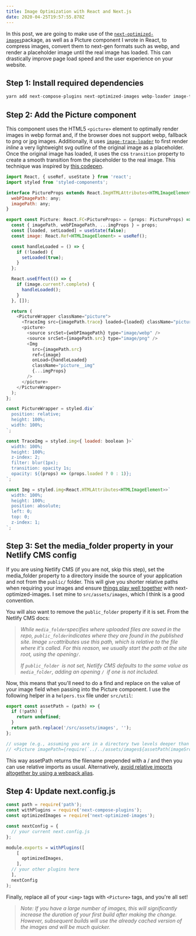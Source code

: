 ```yaml
---
title: Image Optimization with React and Next.js
date: 2020-04-25T19:57:55.878Z
---
```

In this post, we are going to make use of the [`next-optimized-images`](https://github.com/cyrilwanner/next-optimized-images)package, as well as a Picture component I wrote in React, to compress images, convert them to next-gen formats such as webp, and render a placeholder image until the real image has loaded. This can drastically improve page load speed and the user experience on your website.

## Step 1: Install required dependencies

```javascript
yarn add next-compose-plugins next-optimized-images webp-loader image-trace-loader imagemin-gifsicle imagemin-mozjpeg imagemin-optipng imagemin-svgo -D
```

## Step 2: Add the Picture component

This component uses the HTML5 `<picture>` element to optimally render images in webp format and, if the browser does not support webp, fallback to png or jpg images. Additionally, it uses [`image-trace-loader`](https://github.com/EmilTholin/image-trace-loader) to first render *inline* a very lightweight svg outline of the original image as a placeholder. Once the original image has loaded, it uses the css `transition` property to create a smooth transition from the placeholder to the real image. This technique was inspired by [this codepen](https://twitter.com/mikaelainalem/status/918213244954861569).

```javascript
import React, { useRef, useState } from 'react';
import styled from 'styled-components';

interface PictureProps extends React.ImgHTMLAttributes<HTMLImageElement> {
  webPImagePath: any;
  imagePath: any;
}

export const Picture: React.FC<PictureProps> = (props: PictureProps) => {
  const { imagePath, webPImagePath, ...imgProps } = props;
  const [loaded, setLoaded] = useState(false);
  const image: React.Ref<HTMLImageElement> = useRef();

  const handleLoaded = () => {
    if (!loaded) {
      setLoaded(true);
    }
  };

  React.useEffect(() => {
    if (image.current?.complete) {
      handleLoaded();
    }
  }, []);

  return (
    <PictureWrapper className="picture">
      <TraceImg src={imagePath.trace} loaded={loaded} className="picture__trace" />
      <picture>
        <source srcSet={webPImagePath} type="image/webp" />
        <source srcSet={imagePath.src} type="image/png" />
        <Img
          src={imagePath.src}
          ref={image}
          onLoad={handleLoaded}
          className="picture__img"
          {...imgProps}
        />
      </picture>
    </PictureWrapper>
  );
};

const PictureWrapper = styled.div`
  position: relative;
  height: 100%;
  width: 100%;
`;

const TraceImg = styled.img<{ loaded: boolean }>`
  width: 100%;
  height: 100%;
  z-index: 2;
  filter: blur(1px);
  transition: opacity 1s;
  opacity: ${(props) => (props.loaded ? 0 : 1)};
`;

const Img = styled.img<React.HTMLAttributes<HTMLImageElement>>`
  width: 100%;
  height: 100%;
  position: absolute;
  left: 0;
  top: 0;
  z-index: 1;
`;
```

## Step 3: Set the media_folder property in your Netlify CMS config

If you are using Netlify CMS (if you are not, skip this step), set the media_folder property to a directory inside the source of your application and not from the `public/` folder. This will give you shorter relative paths when requiring your images and ensure [things play well together](https://github.com/cyrilwanner/next-optimized-images/issues/130) with next-optimized-images. I set mine to `src/assets/images`, which I think is a good convention.

You will also want to remove the `public_folder` property if it is set. From the Netlify CMS docs:

> *While `media_folder`specifies where uploaded files are saved in the repo, `public_folder`indicates where they are found in the published site. Image `src`attributes use this path, which is relative to the file where it's called. For this reason, we usually start the path at the* *site root, using the opening`/`.*
>
> *If `public_folder `is not set, Netlify CMS defaults to the same value as `media_folder`, adding an opening `/ `if one is not included.*

Now, this means that you'll need to do a find and replace on the value of your image field when passing into the Picture component. I use the following helper in a `helpers.tsx` file under `src/util`: 

```javascript
export const assetPath = (path) => {
  if (!path) {
    return undefined;
  }
  return path.replace('/src/assets/images', '');
};

// usage (e.g., assuming you are in a directory two levels deeper than your assets directory):
// <Picture imagePath={require(`../../assets/images${assetPath(imageSrc)}`)}
```

This way assetPath returns the filename prepended with a / and then you can use relative imports as usual. Alternatively, [avoid relative imports altogether by using a webpack alias](https://kyoung.codes/use-absolute-paths-with-your-es6-imports-with-this-webpack-config).

## Step 4: Update next.config.js

```javascript
const path = require('path');
const withPlugins = require('next-compose-plugins');
const optimizedImages = require('next-optimized-images');

const nextConfig = {
  // your current next.config.js
};

module.exports = withPlugins([
    [
      optimizedImages,
    ],
  // your other plugins here
  ],
  nextConfig
);
```

Finally, replace all of your `<img>` tags with `<Picture>` tags, and you're all set!

> *Note: If you have a large number of images, this will significantly increase the duration of your first build after making the change. However, subsequent builds will use the already cached version of the images and will be much quicker.*